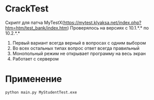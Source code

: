 # CrackTest

Скрипт для патча MyTestX(https://mytest.klyaksa.net/index.php?htm=htm/test_bank/index.htm)
Проверялось на версиях с 10.1.\*.* по 10.2.\*.*

1. Первый вариант всегда верный в вопросах с одним выбором
2. Во всех остальных типах вопрос ответ всегда правильный
3. Монопольный режим не открывает программу на весь экран
4. Работает с сервером

# Применение 

```
python main.py MyStudentTest.exe
```